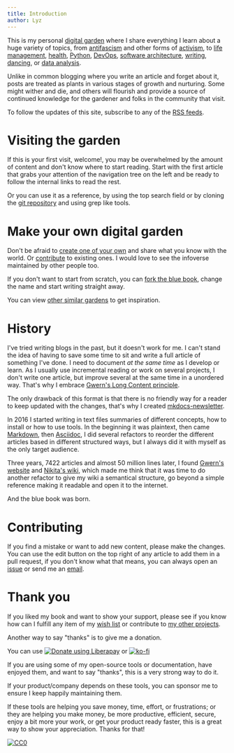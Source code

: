 ```yaml
---
title: Introduction
author: Lyz
---
```


This is my personal [digital garden](digital_garden.md) where I share everything
I learn about a huge variety of topics, from [antifascism](antifascism.md) and
other forms of [activism](diversity.md), to
[life management](life_management.md), [health](sleep.md), [Python](python.md),
[DevOps](devops.md), [software architecture](adr.md), [writing](writing.md),
[dancing](rave_dances.md), or [data analysis](recommender_systems.md).

Unlike in common blogging where you write an article and forget about it, posts
are treated as plants in various stages of growth and nurturing. Some might
wither and die, and others will flourish and provide a source of continued
knowledge for the gardener and folks in the community that visit.

To follow the updates of this site, subscribe to any of the
[RSS feeds](https://johnwidhalm.github.io/infoverse/newsletter/0_newsletter_index/).

# Visiting the garden

If this is your first visit, welcome!, you may be overwhelmed by the amount of
content and don't know where to start reading. Start with the first article that
grabs your attention of the navigation tree on the left and be ready to follow
the internal links to read the rest.

Or you can use it as a reference, by using the top search field or by cloning
the [git repository](https://github.com/johnwidhalm/infoverse) and using grep like
tools.

# Make your own digital garden

Don't be afraid to [create one of your own](build_your_own_wiki.md) and share
what you know with the world. Or [contribute](#contributing) to existing ones. I
would love to see the infoverse maintained by other people too.

If you don't want to start from scratch, you can
[fork the blue book](forking_this_wiki.md), change the name and start writing
straight away.

You can view [other similar gardens](digital_garden.md#existing-digital-gardens)
to get inspiration.

# History

I've tried writing blogs in the past, but it doesn't work for me. I can't stand
the idea of having to save some time to sit and write a full article of
something I've done. I need to document *at the same time* as I develop or
learn. As I usually use incremental reading or work on several projects, I don't
write one article, but improve several at the same time in a unordered way.
That's why I embrace
[Gwern's Long Content principle](https://www.gwern.net/About#long-content).

The only drawback of this format is that there is no friendly way for a reader
to keep updated with the changes, that's why I created
[mkdocs-newsletter](https://johnwidhalm.github.io/mkdocs-newsletter/).

In 2016 I started writing in text files summaries of different concepts, how to
install or how to use tools. In the beginning it was plaintext, then came
[Markdown](https://en.wikipedia.org/wiki/Markdown), then
[Asciidoc](https://en.wikipedia.org/wiki/AsciiDoc), I did several refactors to
reorder the different articles based in different structured ways, but I always
did it with myself as the only target audience.

Three years, 7422 articles and almost 50 million lines later, I found
[Gwern's website](https://www.gwern.net/) and
[Nikita's wiki](https://wiki.nikitavoloboev.xyz), which made me think that it
was time to do another refactor to give my wiki a semantical structure, go
beyond a simple reference making it readable and open it to the internet.

And the blue book was born.

# Contributing

If you find a mistake or want to add new content, please make the changes. You
can use the edit button on the top right of any article to add them in a pull
request, if you don't know what that means, you can always open an
[issue](https://github.com/johnwidhalm/infoverse/issues/new) or send me an
[email](contact.md).

# Thank you

If you liked my book and want to show your support, please see if you know how
can I fulfill any item of my [wish list](projects.md#seeds) or contribute to
[my other projects](projects.md).

Another way to say "thanks" is to give me a donation.

You can use
<noscript><a href="https://liberapay.com/Lyz/donate"><img alt="Donate using
Liberapay" src="https://liberapay.com/assets/widgets/donate.svg"></a></noscript>
or
[![ko-fi](https://ko-fi.com/img/githubbutton_sm.svg)](https://ko-fi.com/T6T3GP0V8)

If you are using some of my open-source tools or documentation, have enjoyed
them, and want to say "thanks", this is a very strong way to do it.

If your product/company depends on these tools, you can sponsor me to ensure I
keep happily maintaining them.

If these tools are helping you save money, time, effort, or frustrations; or
they are helping you make money, be more productive, efficient, secure, enjoy a
bit more your work, or get your product ready faster, this is a great way to
show your appreciation. Thanks for that!

[![CC0](https://img.shields.io/badge/license-CC0-0a0a0a.svg?style=flat&colorA=0a0a0a)](https://creativecommons.org/publicdomain/zero/1.0/)
